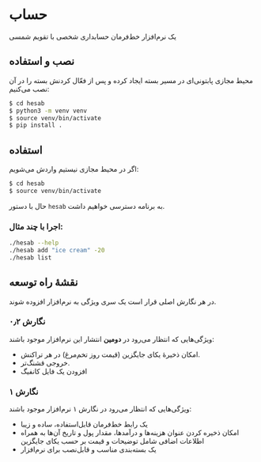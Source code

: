 # حساب
یک نرم‌افزار خط‌فرمان حسابداری شخصی با تقویم شمسی

## نصب و استفاده
محیط مجازی پابتونی‌ای در مسیر بسته ایجاد کرده و پس از فعّال کردنش بسته را در آن نصب می‌کنیم:
```bash
$ cd hesab
$ python3 -m venv venv
$ source venv/bin/activate
$ pip install .
```

## استفاده
اگر در محیط مجازی نیستیم واردش می‌شویم:
```bash
$ cd hesab
$ source venv/bin/activate
```
حال با دستور `hesab` به برنامه دسترسی خواهیم داشت.
### اجرا با چند مثال:
```bash
./hesab --help
./hesab add "ice cream" -20
./hesab list
```

## نقشهٔ راه توسعه
در هر نگارش اصلی قرار است یک سری ویژگی به نرم‌افزار افزوده شوند.

### نگارش ۰٫۲
ویژگی‌هایی که انتظار می‌رود در **دومین** انتشار این نرم‌افزار موجود باشند:
- امکان ذخیرهٔ یکای جایگزین (قیمت روز تخم‌مرغ) در هر تراکنش.
- خروجی قشنگ‌تر.
- افزودن یک فایل کانفیگ

### نگارش ۱
ویژگی‌هایی که انتظار می‌رود در نگارش ۱ نرم‌افزار موجود باشند:
- یک رابط خط‌فرمان قابل‌استفاده، ساده و زیبا
- امکان ذخیره کردن عنوان هزینه‌ها و در‌آمدها، مقدار پول و تاریخ آن‌ها به همراه اطلاعات اضافی شامل توضیحات و قیمت بر حسب یکای جایگزین
- یک بسته‌بندی مناسب و قابل‌نصب برای نرم‌افزار

